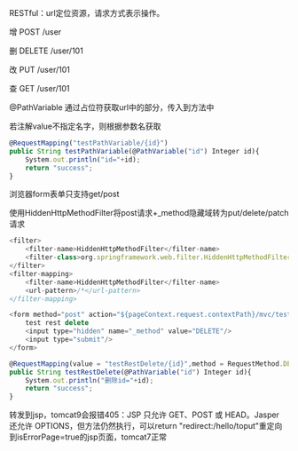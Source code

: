 RESTful：url定位资源，请求方式表示操作。

增 POST /user

删 DELETE /user/101

改 PUT /user/101

查 GET /user/101



@PathVariable 通过占位符获取url中的部分，传入到方法中

若注解value不指定名字，则根据参数名获取

```javascript
@RequestMapping("testPathVariable/{id}")
public String testPathVariable(@PathVariable("id") Integer id){
    System.out.println("id="+id);
    return "success";
}
```



浏览器form表单只支持get/post

使用HiddenHttpMethodFilter将post请求+_method隐藏域转为put/delete/patch请求

```javascript
<filter>
    <filter-name>HiddenHttpMethodFilter</filter-name>
    <filter-class>org.springframework.web.filter.HiddenHttpMethodFilter</filter-class>
</filter>
<filter-mapping>
    <filter-name>HiddenHttpMethodFilter</filter-name>
    <url-pattern>/*</url-pattern>
</filter-mapping>
```



```javascript
<form method="post" action="${pageContext.request.contextPath}/mvc/testRestDelete/121">
    test rest delete
    <input type="hidden" name="_method" value="DELETE"/>
    <input type="submit"/>
</form>
```



```javascript
@RequestMapping(value = "testRestDelete/{id}",method = RequestMethod.DELETE)
public String testRestDelete(@PathVariable("id") Integer id){
    System.out.println("删除id="+id);
    return "success";
}
```

转发到jsp，tomcat9会报错405：JSP 只允许 GET、POST 或 HEAD。Jasper 还允许 OPTIONS，但方法仍然执行，可以return "redirect:/hello/toput"重定向到isErrorPage=true的jsp页面，tomcat7正常





